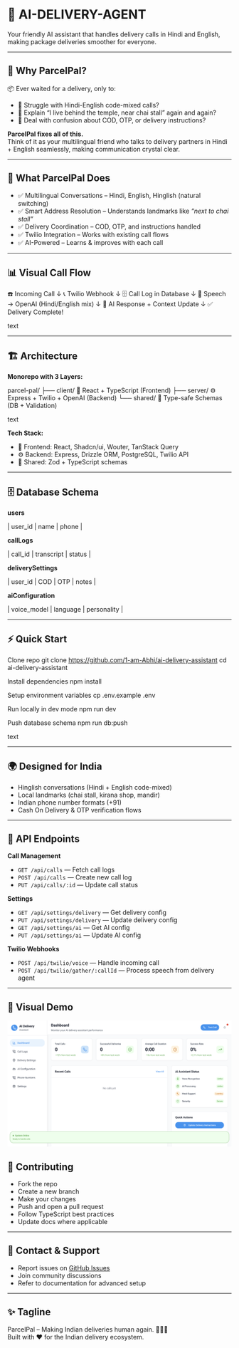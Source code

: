 # 🚚 AI-DELIVERY-AGENT

Your friendly AI assistant that handles delivery calls in Hindi and English, making package deliveries smoother for everyone.

---

## 🌟 Why ParcelPal?

📦 Ever waited for a delivery, only to:  
- 🤯 Struggle with Hindi-English code-mixed calls?  
- 📍 Explain “I live behind the temple, near chai stall” again and again?  
- 💸 Deal with confusion about COD, OTP, or delivery instructions?

**ParcelPal fixes all of this.**  
Think of it as your multilingual friend who talks to delivery partners in Hindi + English seamlessly, making communication crystal clear.

---

## 🎯 What ParcelPal Does

- ✅ Multilingual Conversations – Hindi, English, Hinglish (natural switching)  
- ✅ Smart Address Resolution – Understands landmarks like *“next to chai stall”*  
- ✅ Delivery Coordination – COD, OTP, and instructions handled  
- ✅ Twilio Integration – Works with existing call flows  
- ✅ AI-Powered – Learns & improves with each call  

---

## 📊 Visual Call Flow

☎️ Incoming Call
↓
📞 Twilio Webhook
↓
🗄️ Call Log in Database
↓
🎤 Speech → OpenAI (Hindi/English mix)
↓
🧠 AI Response + Context Update
↓
✅ Delivery Complete!

text

---

## 🏗️ Architecture

**Monorepo with 3 Layers:**

parcel-pal/
├── client/ 🎨 React + TypeScript (Frontend)
├── server/ ⚙️ Express + Twilio + OpenAI (Backend)
└── shared/ 🔄 Type-safe Schemas (DB + Validation)

text

**Tech Stack:**

- 🎨 Frontend: React, Shadcn/ui, Wouter, TanStack Query  
- ⚙️ Backend: Express, Drizzle ORM, PostgreSQL, Twilio API  
- 🔄 Shared: Zod + TypeScript schemas  

---

## 🗄️ Database Schema

**users**

| user_id | name | phone |

**callLogs**

| call_id | transcript | status |

**deliverySettings**

| user_id | COD | OTP | notes |

**aiConfiguration**

| voice_model | language | personality |

---

## ⚡ Quick Start

Clone repo
git clone https://github.com/1-am-Abhi/ai-delivery-assistant
cd ai-delivery-assistant

Install dependencies
npm install

Setup environment variables
cp .env.example .env

Run locally in dev mode
npm run dev

Push database schema
npm run db:push

text

---

## 🌍 Designed for India

- Hinglish conversations (Hindi + English code-mixed)  
- Local landmarks (chai stall, kirana shop, mandir)  
- Indian phone number formats (+91)  
- Cash On Delivery & OTP verification flows  

---

## 🔌 API Endpoints

**Call Management**

- `GET /api/calls` — Fetch call logs  
- `POST /api/calls` — Create new call log  
- `PUT /api/calls/:id` — Update call status  

**Settings**

- `GET /api/settings/delivery` — Get delivery config  
- `PUT /api/settings/delivery` — Update delivery config  
- `GET /api/settings/ai` — Get AI config  
- `PUT /api/settings/ai` — Update AI config  

**Twilio Webhooks**

- `POST /api/twilio/voice` — Handle incoming call  
- `POST /api/twilio/gather/:callId` — Process speech from delivery agent  

---

## 👀 Visual Demo

![Dashboard Screenshot](https://raw.githubusercontent.com/1-am-Abhi/ai-delivery-assistant/main/Assets/Dashboard.png)

## 🤝 Contributing

- Fork the repo  
- Create a new branch  
- Make your changes  
- Push and open a pull request  
- Follow TypeScript best practices  
- Update docs where applicable  

---

## 📧 Contact & Support

- Report issues on [GitHub Issues](https://github.com/1-am-Abhi/ai-delivery-assistant/issues)  
- Join community discussions  
- Refer to documentation for advanced setup  

---

## ✨ Tagline

ParcelPal – Making Indian deliveries human again. 🚚🇮🇳  
Built with ❤️ for the Indian delivery ecosystem.
